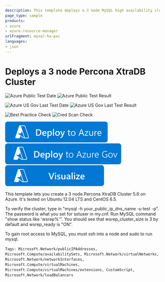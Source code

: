 ```yaml
---
description: This template deploys a 3 node MySQL high availability cluster on CentOS 6.5 or Ubuntu 12.04
page_type: sample
products:
- azure
- azure-resource-manager
urlFragment: mysql-ha-pxc
languages:
- json
---
```

# Deploys a 3 node Percona XtraDB Cluster

![Azure Public Test Date](https://azurequickstartsservice.blob.core.windows.net/badges/application-workloads/mysql/mysql-ha-pxc/PublicLastTestDate.svg)
![Azure Public Test Result](https://azurequickstartsservice.blob.core.windows.net/badges/application-workloads/mysql/mysql-ha-pxc/PublicDeployment.svg)

![Azure US Gov Last Test Date](https://azurequickstartsservice.blob.core.windows.net/badges/application-workloads/mysql/mysql-ha-pxc/FairfaxLastTestDate.svg)
![Azure US Gov Last Test Result](https://azurequickstartsservice.blob.core.windows.net/badges/application-workloads/mysql/mysql-ha-pxc/FairfaxDeployment.svg)

![Best Practice Check](https://azurequickstartsservice.blob.core.windows.net/badges/application-workloads/mysql/mysql-ha-pxc/BestPracticeResult.svg)
![Cred Scan Check](https://azurequickstartsservice.blob.core.windows.net/badges/application-workloads/mysql/mysql-ha-pxc/CredScanResult.svg)

[![Deploy to Azure](https://raw.githubusercontent.com/Azure/azure-quickstart-templates/master/1-CONTRIBUTION-GUIDE/images/deploytoazure.svg?sanitize=true)](https://portal.azure.com/#create/Microsoft.Template/uri/https%3A%2F%2Fraw.githubusercontent.com%2FAzure%2Fazure-quickstart-templates%2Fmaster%2Fapplication-workloads%2Fmysql%2Fmysql-ha-pxc%2Fazuredeploy.json)
[![Deploy To Azure US Gov](https://raw.githubusercontent.com/Azure/azure-quickstart-templates/master/1-CONTRIBUTION-GUIDE/images/deploytoazuregov.svg?sanitize=true)]( https://portal.azure.us/#create/Microsoft.Template/uri/https%3A%2F%2Fraw.githubusercontent.com%2FAzure%2Fazure-quickstart-templates%2Fmaster%2Fapplication-workloads%2Fmysql%2Fmysql-ha-pxc%2Fazuredeploy.json)
[![Visualize](https://raw.githubusercontent.com/Azure/azure-quickstart-templates/master/1-CONTRIBUTION-GUIDE/images/visualizebutton.svg?sanitize=true)](http://armviz.io/#/?load=https%3A%2F%2Fraw.githubusercontent.com%2FAzure%2Fazure-quickstart-templates%2Fmaster%2Fapplication-workloads%2Fmysql%2Fmysql-ha-pxc%2Fazuredeploy.json)

This template lets you create a 3 node Percona XtraDB Cluster 5.6 on Azure.  It's tested on Ubuntu 12.04 LTS and CentOS 6.5.

To verify the cluster, type in "mysql -h your_public_ip_dns_name -u test -p".  The password is what you set for sstuser in my.cnf. Run MySQL command "show status like 'wsrep%'".  You should see that wsrep_cluster_size is 3 by default and wsrep_ready is "ON".

To gain root access to MySQL, you must ssh into a node and sudo to run mysql.

`Tags: Microsoft.Network/publicIPAddresses, Microsoft.Compute/availabilitySets, Microsoft.Network/virtualNetworks, Microsoft.Network/networkInterfaces, Microsoft.Compute/virtualMachines, Microsoft.Compute/virtualMachines/extensions, CustomScript, Microsoft.Network/loadBalancers`

